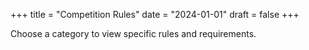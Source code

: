 +++
title = "Competition Rules"
date = "2024-01-01"
draft = false
+++

Choose a category to view specific rules and requirements.
